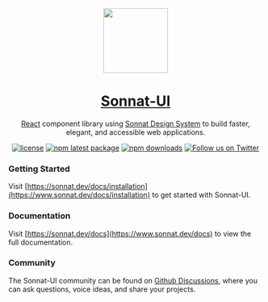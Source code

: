 <div align="center">
  <a href="https://www.sonnat.dev">
    <img src="https://sonnat.design/static/media/sonnat-logo-fill.svg" height="128">
    <h1 align="center">Sonnat-UI</h1>
  </a>
</div>

<div align="center">

[React](https://reactjs.org/) component library using [Sonnat Design System](https://sonnat.design) to build faster, elegant, and accessible web applications.

[![license](https://img.shields.io/github/license/sonnat/sonnat-ui?color=EA475B&style=for-the-badge)](https://github.com/sonnat/sonnat-ui/blob/main/LICENSE)
[![npm latest package](https://img.shields.io/npm/v/@sonnat/ui?color=EA475B&style=for-the-badge)](https://www.npmjs.com/package/@sonnat/ui)
[![npm downloads](https://img.shields.io/npm/dm/@sonnat/ui?color=EA475B&style=for-the-badge)](https://www.npmjs.com/package/@sonnat/ui)
[![Follow us on Twitter](https://img.shields.io/twitter/follow/sonnatdesign?color=EA475B&label=follow%20us%20on%20twitter&style=for-the-badge)](https://twitter.com/sonnatdesign)

</div>

### Getting Started

Visit [https://sonnat.dev/docs/installation](https://www.sonnat.dev/docs/installation) to get started with Sonnat-UI.

### Documentation

Visit [https://sonnat.dev/docs](https://www.sonnat.dev/docs) to view the full documentation.

### Community

The Sonnat-UI community can be found on [Github Discussions](https://github.com/sonnat/sonnat-ui/discussions), where you can ask questions, voice ideas, and share your projects.

